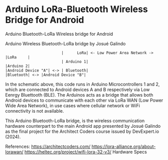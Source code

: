 # Arduino LoRa-Bluetooth Wireless Bridge for Android
Arduino Bluetooth-LoRa Wireless bridge for Android

Arduino Wireless Bluetooth-LoRa bridge by Josué Galindo

                             |      LoRa| <- Low Power Area Network -> |LoRa     |
                             | Arduino 1|                              |Arduino 2|
    |Android Device "A"| <-> | Bluetooth|                              |Bluetooth| <-> |Android Device "B"| 

In the schematic above, this code runs in Arduino Microcontrollers 1 and 2, 
which are connected to Android devices A and B respectively via Low Eenrgy Bluettooth (BLE).
The Arduinos acts as a bridge that allows both Android devices to communicate with each other
via LoRa WAN (Low Power Wide Area Network), in use cases where cellular network 
or WiFi connectivity is not available.

This Arduino Bluetooth-LoRa bridge, is the wireless communication hardware counterpart to the
main Android app presented by Josué Galindo as the final project for the Architect Coders course 
issued by DevExpert.io (2024).

References:
https://architectcoders.com/
https://lora-alliance.org/about-lorawan/
https://heltec.org/project/wifi-lora-32-v3/ Hardware Specs
